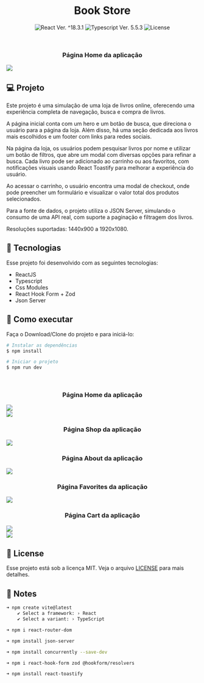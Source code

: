 <h1 align="center">Book Store</h1>

<p align="center">
  <img
    src="https://img.shields.io/badge/React-%5E18.2.0-blue"
    alt="React Ver. ^18.3.1"
  />
  <img
    src="https://img.shields.io/badge/Typescript-%5E5.2.2-blue"
    alt="Typescript Ver. 5.5.3"
  />
  <img
    alt="License"
    src="https://img.shields.io/static/v1?label=license&message=MIT&color=E51C44&labelColor=0A1033"
  />
</p>

<br>
<h3 align="center">Página Home da aplicação</h3>
<img src="public/readmeAssets/home-hero.png">

## 💻 Projeto

Este projeto é uma simulação de uma loja de livros online, oferecendo uma experiência completa de navegação, busca e compra de livros.

A página inicial conta com um hero e um botão de busca, que direciona o usuário para a página da loja. Além disso, há uma seção dedicada aos livros mais escolhidos e um footer com links para redes sociais.

Na página da loja, os usuários podem pesquisar livros por nome e utilizar um botão de filtros, que abre um modal com diversas opções para refinar a busca. Cada livro pode ser adicionado ao carrinho ou aos favoritos, com notificações visuais usando React Toastify para melhorar a experiência do usuário.

Ao acessar o carrinho, o usuário encontra uma modal de checkout, onde pode preencher um formulário e visualizar o valor total dos produtos selecionados.

Para a fonte de dados, o projeto utiliza o JSON Server, simulando o consumo de uma API real, com suporte a paginação e filtragem dos livros.

Resoluções suportadas: 1440x900 a 1920x1080.

## 🧪 Tecnologias

Esse projeto foi desenvolvido com as seguintes tecnologias:

-   ReactJS
-   Typescript
-   Css Modules
-   React Hook Form + Zod
-   Json Server

## 🚀 Como executar

Faça o Download/Clone do projeto e para iniciá-lo:

```bash
# Instalar as dependências
$ npm install

# Iniciar o projeto
$ npm run dev
```

<br>
<h3 align="center">Página Home da aplicação</h3>
<img src="public/readmeAssets/home-our-best-picks.png">
<br>
<img src="public/readmeAssets/home-favorite-reads.png">

<br>
<h3 align="center">Página Shop da aplicação</h3>
<img src="public/readmeAssets/shop.png">

<br>
<h3 align="center">Página About da aplicação</h3>
<img src="public/readmeAssets/about.png">

<br>
<h3 align="center">Página Favorites da aplicação</h3>
<img src="public/readmeAssets/favorites.png">

<br>
<h3 align="center">Página Cart da aplicação</h3>
<img src="public/readmeAssets/cart.png">
<br>
<img src="public/readmeAssets/checkout-modal.png">

## 📝 License

Esse projeto está sob a licença MIT. Veja o arquivo [LICENSE](./LICENSE.md) para mais detalhes.

## 📓 Notes

```bash
➜ npm create vite@latest
    ✔ Select a framework: › React
    ✔ Select a variant: › TypeScript

➜ npm i react-router-dom

➜ npm install json-server

➜ npm install concurrently --save-dev

➜ npm i react-hook-form zod @hookform/resolvers

➜ npm install react-toastify
```
